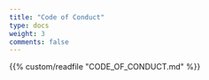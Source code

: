 ```yaml
---
title: "Code of Conduct"
type: docs
weight: 3
comments: false
---
```


{{% custom/readfile "CODE_OF_CONDUCT.md" %}}
